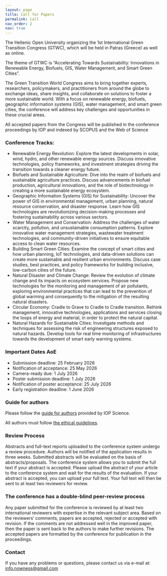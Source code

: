 ```yaml
---
layout: page
title: Call for Papers
permalink: call
nav_order: 2
nav: true
---
```


The Hellenic Open University organizing the 1st International Green Transition Congress (GTWC), which will be held in Patras (Greece) as well as online.

The theme of GTWC is “Accelerating Towards Sustainability: Innovations in Renewable Energy, Biofuels, GIS, Water Management, and Smart Green Cities”.

The Green Transition World Congress aims to bring together experts, researchers, policymakers, and practitioners from around the globe to exchange ideas, share insights, and collaborate on solutions to foster a more sustainable world. With a focus on renewable energy, biofuels, geographic information systems (GIS), water management, and smart green cities, the conference will address key challenges and opportunities in these crucial areas.

All accepted papers from the Congress will be published in the conference proceedings by IOP and indexed by SCOPUS and the Web of Science

### Conference Tracks:

* Renewable Energy Revolution: Explore the latest developments in solar, wind, hydro, and other renewable energy sources. Discuss innovative technologies, policy frameworks, and investment strategies driving the transition towards a cleaner energy future.
* Biofuels and Sustainable Agriculture: Dive into the realm of biofuels and sustainable agriculture practices. Discuss advancements in biofuel production, agricultural innovations, and the role of biotechnology in creating a more sustainable energy ecosystem.
* Geographic Information Systems (GIS) for Sustainability: Uncover the power of GIS in environmental management, urban planning, natural resource conservation, and disaster response. Learn how GIS technologies are revolutionizing decision-making processes and fostering sustainability across various sectors.
* Water Management and Conservation: Address the challenges of water scarcity, pollution, and unsustainable consumption patterns. Explore innovative water management strategies, wastewater treatment technologies, and community-driven initiatives to ensure equitable access to clean water resources.
* Building Smart Green Cities: Examine the concept of smart cities and how urban planning, IoT technologies, and data-driven solutions can create more sustainable and resilient urban environments. Discuss case studies, best practices, and policy frameworks for building inclusive, low-carbon cities of the future.
* Natural Disaster and Climate Change: Review the evolution of climate change and its impacts on ecosystem services. Propose new technologies for the monitoring and management of air pollutants, exploring environmental practices that can lead to the prevention of global warming and consequently to the mitigation of the resulting natural disasters.
* Circular Economy: Cradle to Grave to Cradle to Cradle transition. Rethink management, innovative technologies, applications and services closing the loops of energy and material, in order to protect the natural capital.
* Natural Hazards for Sustainable Cities: Investigate methods and techniques for assessing the risk of engineering structures exposed to natural hazards. Develop tools for real time monitoring of infrastructures towards the development of smart early warning systems.

### Important Dates AoE

* Submission deadline:	25 February 2026
* Notification of acceptance:	25 May 2026
* Camera-ready due:	1 July 2026
* Poster submission deadline:	1 July 2026
* Notification of poster acceptance:	25 July 2026
* Early registration deadline: 1 June 2026 

### Guide for authors

Please follow the [guide for authors](https://publishingsupport.iopscience.iop.org/author-guidelines-for-conference-proceedings/) provided by IOP Science.

All authors must follow [the ethical guidelines](https://publishingsupport.iopscience.iop.org/ethical-policy-journals/).

### Review Process
 
Abstracts and full-text reports uploaded to the conference system undergo a review procedure. Authors will be notified of the application results in three weeks. Submitted abstracts will be evaluated on the basis of abstracts/proposals. The conference system allows you to submit the full text if your abstract is accepted. Please upload the abstract of your article to the conference system and wait for the results of the evaluation. If your abstract is accepted, you can upload your full text. Your full text will then be sent to at least two reviewers for review.
 
### The conference has a double-blind peer-review process
 
Any paper submitted for the conference is reviewed by at least two international reviewers with expertise in the relevant subject area. Based on the reviewers’ comments, papers are accepted, rejected or accepted with revision. If the comments are not addressed well in the improved paper, then the paper is sent back to the authors to make further revisions. The accepted papers are formatted by the conference for publication in the proceedings.

### Contact

If you have any problems or questions, please contact us via e-mail at:  info.nowness@gmail.com

